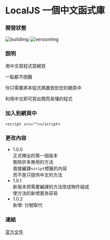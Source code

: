 # LocalJS 一個中文函式庫
### 開發狀態
![buildImg](https://img.shields.io/badge/build-passing-green.svg?style=plastic) 
![versionImg](https://img.shields.io/badge/version-1.0.1-green.svg?style=plastic)

### 說明
用中文寫程式寫網頁

一點都不困難

你只需要將本程式碼置放到您的網頁中

利用中文即可寫出簡而易懂的程式

### 加入到網頁中
```
<script src=""></script>
```

### 更改內容
  - 1.0.0<br>
	正式釋出的第一個版本<br>
	刪除許多無用的方法<br>
	直接編譯```script```標籤的內容<br>
	而不是只提供中文的方法<br>
  - 1.0.1<br>
	新版本把需要編譯的方法改成物件組成<br>
	使方法的新增更為容易
  - 1.0.2<br>
	新增: 分號取代<br>

### 連結
[官方文件](https://localjs.blogspot.com?utm_source=github_dwcoop "官方文件")
